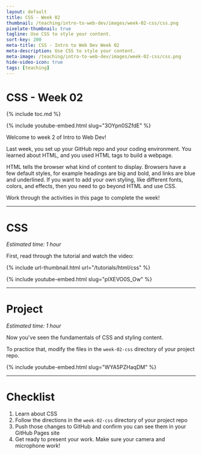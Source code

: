 ```yaml
---
layout: default
title: CSS - Week 02
thumbnail: /teaching/intro-to-web-dev/images/week-02-css/css.png
pixelate-thumbnail: true
tagline: Use CSS to style your content.
sort-key: 200
meta-title: CSS - Intro to Web Dev Week 02
meta-description: Use CSS to style your content.
meta-image: /teaching/intro-to-web-dev/images/week-02-css/css.png
hide-video-icon: true
tags: [teaching]
---
```


# CSS - Week 02

{% include toc.md %}

{% include youtube-embed.html slug="3OYpn0SZfdE" %}

Welcome to week 2 of Intro to Web Dev!

Last week, you set up your GitHub repo and your coding environment. You learned about HTML, and you used HTML tags to build a webpage.

HTML tells the browser what kind of content to display. Browsers have a few default styles, for example headings are big and bold, and links are blue and underlined. If you want to add your own styling, like different fonts, colors, and effects, then you need to go beyond HTML and use CSS.

Work through the activities in this page to complete the week!

---

# CSS

*Estimated time: 1 hour*

First, read through the tutorial and watch the video:

{% include url-thumbnail.html url="/tutorials/html/css" %}

{% include youtube-embed.html slug="pIXEVO0S_Ow" %}

---

# Project

*Estimated time: 1 hour*

Now you've seen the fundamentals of CSS and styling content.

To practice that, modify the files in the `week-02-css` directory of your project repo.

{% include youtube-embed.html slug="WYA5PZHaqDM" %}

---

# Checklist

1. Learn about CSS
2. Follow the directions in the `week-02-css` directory of your project repo
3. Push those changes to GitHub and confirm you can see them in your GitHub Pages site
4. Get ready to present your work. Make sure your camera and microphone work!
